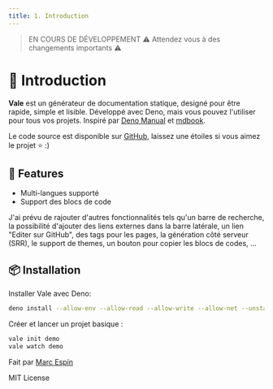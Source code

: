 ```yaml
---
title: 1. Introduction
---
```


> EN COURS DE DÉVELOPPEMENT ⚠️ Attendez vous à des changements importants ⚠️

# 👋 Introduction

**Vale** est un générateur de documentation statique, designé pour être rapide, simple et lisible. Développé avec Deno, mais vous pouvez l'utiliser pour tous vos projets. Inspiré par
[Deno Manual](https://deno.land/manual) et
[mdbook](https://rust-lang.github.io/mdBook/).

Le code source est disponible sur [GitHub](https://github.com/marc2332/vale), laissez une étoiles si vous aimez le projet ⭐ :)

## 🎉 Features

- Multi-langues supporté
- Support des blocs de code

J'ai prévu de rajouter d'autres fonctionnalités tels qu'un barre de recherche, la possibilité
d'ajouter des liens externes dans la barre latérale, un lien "Editer sur GitHub", des tags
pour les pages, la génération côté serveur (SRR), le support de themes, un bouton pour
copier les blocs de codes, ...

## 📦 Installation

Installer Vale avec Deno:

```bash
deno install --allow-env --allow-read --allow-write --allow-net --unstable -n vale https://deno.land/x/vale/mod.ts
```

Créer et lancer un projet basique :

```bash
vale init demo
vale watch demo
```

Fait par [Marc Espín](https://github.com/marc2332)

MIT License
